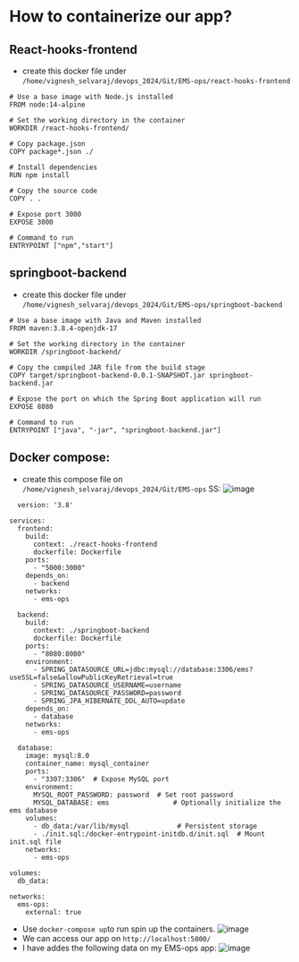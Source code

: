 # How to containerize our app?

## React-hooks-frontend
- create this docker file under `/home/vignesh_selvaraj/devops_2024/Git/EMS-ops/react-hooks-frontend`
  
```
# Use a base image with Node.js installed
FROM node:14-alpine

# Set the working directory in the container
WORKDIR /react-hooks-frontend/

# Copy package.json
COPY package*.json ./

# Install dependencies
RUN npm install

# Copy the source code
COPY . .

# Expose port 3000
EXPOSE 3000

# Command to run
ENTRYPOINT ["npm","start"]
```

## springboot-backend
- create this docker file under `/home/vignesh_selvaraj/devops_2024/Git/EMS-ops/springboot-backend`
```
# Use a base image with Java and Maven installed
FROM maven:3.8.4-openjdk-17

# Set the working directory in the container
WORKDIR /springboot-backend/

# Copy the compiled JAR file from the build stage
COPY target/springboot-backend-0.0.1-SNAPSHOT.jar springboot-backend.jar

# Expose the port on which the Spring Boot application will run
EXPOSE 8080

# Command to run
ENTRYPOINT ["java", "-jar", "springboot-backend.jar"]
```
## Docker compose: 
- create this compose file on `/home/vignesh_selvaraj/devops_2024/Git/EMS-ops`
SS:
![image](https://github.com/user-attachments/assets/16cdc012-b728-491a-946e-b55566032b51)

```
  version: '3.8'

services:
  frontend:
    build:
      context: ./react-hooks-frontend
      dockerfile: Dockerfile
    ports:
      - "5000:3000"
    depends_on:
      - backend
    networks:
      - ems-ops

  backend:
    build:
      context: ./springboot-backend
      dockerfile: Dockerfile
    ports:
      - "8080:8080"
    environment:
      - SPRING_DATASOURCE_URL=jdbc:mysql://database:3306/ems?useSSL=false&allowPublicKeyRetrieval=true
      - SPRING_DATASOURCE_USERNAME=username
      - SPRING_DATASOURCE_PASSWORD=password
      - SPRING_JPA_HIBERNATE_DDL_AUTO=update
    depends_on:
      - database
    networks:
      - ems-ops

  database:
    image: mysql:8.0
    container_name: mysql_container
    ports:
      - "3307:3306"  # Expose MySQL port
    environment:
      MYSQL_ROOT_PASSWORD: password  # Set root password
      MYSQL_DATABASE: ems                # Optionally initialize the ems database
    volumes:
      - db_data:/var/lib/mysql            # Persistent storage
      - ./init.sql:/docker-entrypoint-initdb.d/init.sql  # Mount init.sql file
    networks:
      - ems-ops

volumes:
  db_data:

networks:
  ems-ops:
    external: true

```
- Use `docker-compose up`to run spin up the containers.
![image](https://github.com/user-attachments/assets/fd1a131e-68c5-4dfb-96dd-053757ac91d8)
- We can access our app on `http://localhost:5000/`
- I have addes the following data on my EMS-ops app:
  ![image](https://github.com/user-attachments/assets/232bbac3-d61c-475e-827b-00989a5920cb)
